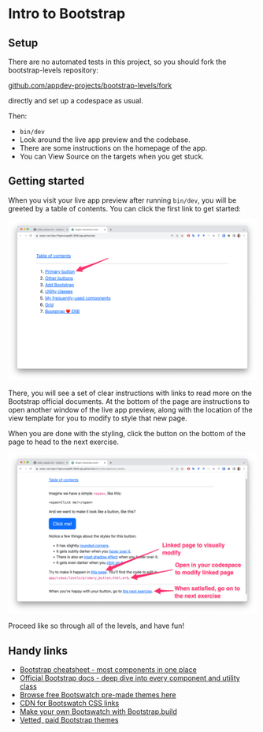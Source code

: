 # Intro to Bootstrap

## Setup

There are no automated tests in this project, so you should fork the bootstrap-levels repository:

[github.com/appdev-projects/bootstrap-levels/fork](https://github.com/appdev-projects/bootstrap-levels/fork) 

directly and set up a codespace as usual.

Then:

- `bin/dev`
- Look around the live app preview and the codebase. 
- There are some instructions on the homepage of the app.
- You can View Source on the targets when you get stuck.

## Getting started

When you visit your live app preview after running `bin/dev`, you will be greeted by a table of contents. You can click the first link to get started:

![](/assets/toc.png)

There, you will see a set of clear instructions with links to read more on the Bootstrap official documents. At the bottom of the page are instructions to open another window of the live app preview, along with the location of the view template for you to modify to style that new page.

When you are done with the styling, click the button on the bottom of the page to head to the next exercise. 

![](/assets/primary-key-instructions.png)

Proceed like so through all of the levels, and have fun!

## Handy links

- [Bootstrap cheatsheet - most components in one place](https://getbootstrap.com/docs/5.2/examples/cheatsheet/)
- [Official Bootstrap docs - deep dive into every component and utility class](https://getbootstrap.com/docs/5.2/getting-started/introduction/)
- [Browse free Bootswatch pre-made themes here](https://bootswatch.com/)
- [CDN for Bootswatch CSS links](https://cdnjs.com/libraries/bootswatch)
- [Make your own Bootswatch with Bootstrap.build](https://bootstrap.build/app)
- [Vetted, paid Bootstrap themes](https://themes.getbootstrap.com/)
